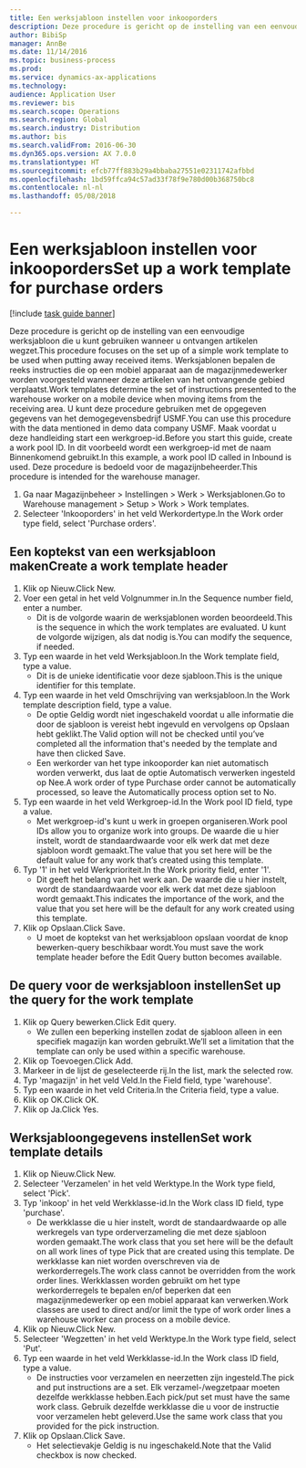 ```yaml
--- 
title: Een werksjabloon instellen voor inkooporders
description: Deze procedure is gericht op de instelling van een eenvoudige werksjabloon die u kunt gebruiken wanneer u ontvangen artikelen wegzet.
author: BibiSp
manager: AnnBe
ms.date: 11/14/2016
ms.topic: business-process
ms.prod: 
ms.service: dynamics-ax-applications
ms.technology: 
audience: Application User
ms.reviewer: bis
ms.search.scope: Operations
ms.search.region: Global
ms.search.industry: Distribution
ms.author: bis
ms.search.validFrom: 2016-06-30
ms.dyn365.ops.version: AX 7.0.0
ms.translationtype: HT
ms.sourcegitcommit: efcb77ff883b29a4bbaba27551e02311742afbbd
ms.openlocfilehash: 1bd59ffca94c57ad33f78f9e780d00b368750bc8
ms.contentlocale: nl-nl
ms.lasthandoff: 05/08/2018

---
```

# <a name="set-up-a-work-template-for-purchase-orders"></a><span data-ttu-id="93417-103">Een werksjabloon instellen voor inkooporders</span><span class="sxs-lookup"><span data-stu-id="93417-103">Set up a work template for purchase orders</span></span>

[!include [task guide banner](../../includes/task-guide-banner.md)]

<span data-ttu-id="93417-104">Deze procedure is gericht op de instelling van een eenvoudige werksjabloon die u kunt gebruiken wanneer u ontvangen artikelen wegzet.</span><span class="sxs-lookup"><span data-stu-id="93417-104">This procedure focuses on the set up of a simple work template to be used when putting away received items.</span></span> <span data-ttu-id="93417-105">Werksjablonen bepalen de reeks instructies die op een mobiel apparaat aan de magazijnmedewerker worden voorgesteld wanneer deze artikelen van het ontvangende gebied verplaatst.</span><span class="sxs-lookup"><span data-stu-id="93417-105">Work templates determine the set of instructions presented to the warehouse worker on a mobile device when moving items from the receiving area.</span></span> <span data-ttu-id="93417-106">U kunt deze procedure gebruiken met de opgegeven gegevens van het demogegevensbedrijf USMF.</span><span class="sxs-lookup"><span data-stu-id="93417-106">You can use this procedure with the data mentioned in demo data company USMF.</span></span> <span data-ttu-id="93417-107">Maak voordat u deze handleiding start een werkgroep-id.</span><span class="sxs-lookup"><span data-stu-id="93417-107">Before you start this guide, create a work pool ID.</span></span> <span data-ttu-id="93417-108">In dit voorbeeld wordt een werkgroep-id met de naam Binnenkomend gebruikt.</span><span class="sxs-lookup"><span data-stu-id="93417-108">In this example, a work pool ID called in Inbound is used.</span></span> <span data-ttu-id="93417-109">Deze procedure is bedoeld voor de magazijnbeheerder.</span><span class="sxs-lookup"><span data-stu-id="93417-109">This procedure is intended for the warehouse manager.</span></span>

1. <span data-ttu-id="93417-110">Ga naar Magazijnbeheer > Instellingen > Werk > Werksjablonen.</span><span class="sxs-lookup"><span data-stu-id="93417-110">Go to Warehouse management > Setup > Work > Work templates.</span></span>
2. <span data-ttu-id="93417-111">Selecteer 'Inkooporders' in het veld Werkordertype.</span><span class="sxs-lookup"><span data-stu-id="93417-111">In the Work order type field, select 'Purchase orders'.</span></span>

## <a name="create-a-work-template-header"></a><span data-ttu-id="93417-112">Een koptekst van een werksjabloon maken</span><span class="sxs-lookup"><span data-stu-id="93417-112">Create a work template header</span></span>
1. <span data-ttu-id="93417-113">Klik op Nieuw.</span><span class="sxs-lookup"><span data-stu-id="93417-113">Click New.</span></span>
2. <span data-ttu-id="93417-114">Voer een getal in het veld Volgnummer in.</span><span class="sxs-lookup"><span data-stu-id="93417-114">In the Sequence number field, enter a number.</span></span>
    * <span data-ttu-id="93417-115">Dit is de volgorde waarin de werksjablonen worden beoordeeld.</span><span class="sxs-lookup"><span data-stu-id="93417-115">This is the sequence in which the work templates are evaluated.</span></span> <span data-ttu-id="93417-116">U kunt de volgorde wijzigen, als dat nodig is.</span><span class="sxs-lookup"><span data-stu-id="93417-116">You can modify the sequence, if needed.</span></span>  
3. <span data-ttu-id="93417-117">Typ een waarde in het veld Werksjabloon.</span><span class="sxs-lookup"><span data-stu-id="93417-117">In the Work template field, type a value.</span></span>
    * <span data-ttu-id="93417-118">Dit is de unieke identificatie voor deze sjabloon.</span><span class="sxs-lookup"><span data-stu-id="93417-118">This is the unique identifier for this template.</span></span>  
4. <span data-ttu-id="93417-119">Typ een waarde in het veld Omschrijving van werksjabloon.</span><span class="sxs-lookup"><span data-stu-id="93417-119">In the Work template description field, type a value.</span></span>
    * <span data-ttu-id="93417-120">De optie Geldig wordt niet ingeschakeld voordat u alle informatie die door de sjabloon is vereist hebt ingevuld en vervolgens op Opslaan hebt geklikt.</span><span class="sxs-lookup"><span data-stu-id="93417-120">The Valid option will not be checked until you’ve completed all the information that's needed by the template and have then clicked Save.</span></span>  
    * <span data-ttu-id="93417-121">Een werkorder van het type inkooporder kan niet automatisch worden verwerkt, dus laat de optie Automatisch verwerken ingesteld op Nee.</span><span class="sxs-lookup"><span data-stu-id="93417-121">A work order of type Purchase order cannot be automatically processed, so leave the  Automatically process option set to No.</span></span>  
5. <span data-ttu-id="93417-122">Typ een waarde in het veld Werkgroep-id.</span><span class="sxs-lookup"><span data-stu-id="93417-122">In the Work pool ID field, type a value.</span></span>
    * <span data-ttu-id="93417-123">Met werkgroep-id's kunt u werk in groepen organiseren.</span><span class="sxs-lookup"><span data-stu-id="93417-123">Work pool IDs allow you to organize work into groups.</span></span> <span data-ttu-id="93417-124">De waarde die u hier instelt, wordt de standaardwaarde voor elk werk dat met deze sjabloon wordt gemaakt.</span><span class="sxs-lookup"><span data-stu-id="93417-124">The value that you set here will be the default value for any work that’s created using this template.</span></span>  
6. <span data-ttu-id="93417-125">Typ '1' in het veld Werkprioriteit.</span><span class="sxs-lookup"><span data-stu-id="93417-125">In the Work priority field, enter '1'.</span></span>
    * <span data-ttu-id="93417-126">Dit geeft het belang van het werk aan. De waarde die u hier instelt, wordt de standaardwaarde voor elk werk dat met deze sjabloon wordt gemaakt.</span><span class="sxs-lookup"><span data-stu-id="93417-126">This indicates the importance of the work, and the value that you set here will be the default for any work created using this template.</span></span>  
7. <span data-ttu-id="93417-127">Klik op Opslaan.</span><span class="sxs-lookup"><span data-stu-id="93417-127">Click Save.</span></span>
    * <span data-ttu-id="93417-128">U moet de koptekst van het werksjabloon opslaan voordat de knop bewerken-query beschikbaar wordt.</span><span class="sxs-lookup"><span data-stu-id="93417-128">You must save the work template header before the Edit Query button becomes available.</span></span>  

## <a name="set-up-the-query-for-the-work-template"></a><span data-ttu-id="93417-129">De query voor de werksjabloon instellen</span><span class="sxs-lookup"><span data-stu-id="93417-129">Set up the query for the work template</span></span>
1. <span data-ttu-id="93417-130">Klik op Query bewerken.</span><span class="sxs-lookup"><span data-stu-id="93417-130">Click Edit query.</span></span>
    * <span data-ttu-id="93417-131">We zullen een beperking instellen zodat de sjabloon alleen in een specifiek magazijn kan worden gebruikt.</span><span class="sxs-lookup"><span data-stu-id="93417-131">We’ll set a limitation that the template can only be used within a specific warehouse.</span></span>  
2. <span data-ttu-id="93417-132">Klik op Toevoegen.</span><span class="sxs-lookup"><span data-stu-id="93417-132">Click Add.</span></span>
3. <span data-ttu-id="93417-133">Markeer in de lijst de geselecteerde rij.</span><span class="sxs-lookup"><span data-stu-id="93417-133">In the list, mark the selected row.</span></span>
4. <span data-ttu-id="93417-134">Typ 'magazijn' in het veld Veld.</span><span class="sxs-lookup"><span data-stu-id="93417-134">In the Field field, type 'warehouse'.</span></span>
5. <span data-ttu-id="93417-135">Typ een waarde in het veld Criteria.</span><span class="sxs-lookup"><span data-stu-id="93417-135">In the Criteria field, type a value.</span></span>
6. <span data-ttu-id="93417-136">Klik op OK.</span><span class="sxs-lookup"><span data-stu-id="93417-136">Click OK.</span></span>
7. <span data-ttu-id="93417-137">Klik op Ja.</span><span class="sxs-lookup"><span data-stu-id="93417-137">Click Yes.</span></span>

## <a name="set-work-template-details"></a><span data-ttu-id="93417-138">Werksjabloongegevens instellen</span><span class="sxs-lookup"><span data-stu-id="93417-138">Set work template details</span></span>
1. <span data-ttu-id="93417-139">Klik op Nieuw.</span><span class="sxs-lookup"><span data-stu-id="93417-139">Click New.</span></span>
2. <span data-ttu-id="93417-140">Selecteer 'Verzamelen' in het veld Werktype.</span><span class="sxs-lookup"><span data-stu-id="93417-140">In the Work type field, select 'Pick'.</span></span>
3. <span data-ttu-id="93417-141">Typ 'inkoop' in het veld Werkklasse-id.</span><span class="sxs-lookup"><span data-stu-id="93417-141">In the Work class ID field, type 'purchase'.</span></span>
    * <span data-ttu-id="93417-142">De werkklasse die u hier instelt, wordt de standaardwaarde op alle werkregels van type orderverzameling die met deze sjabloon worden gemaakt.</span><span class="sxs-lookup"><span data-stu-id="93417-142">The work class that you set here will be the default on all work lines of type Pick that are created using this template.</span></span> <span data-ttu-id="93417-143">De werkklasse kan niet worden overschreven via de werkorderregels.</span><span class="sxs-lookup"><span data-stu-id="93417-143">The work class cannot be overridden from the work order lines.</span></span> <span data-ttu-id="93417-144">Werkklassen worden gebruikt om het type werkorderregels te bepalen en/of beperken dat een magazijnmedewerker op een mobiel apparaat kan verwerken.</span><span class="sxs-lookup"><span data-stu-id="93417-144">Work classes are used to direct and/or limit the type of work order lines a warehouse worker can process on a mobile device.</span></span>  
4. <span data-ttu-id="93417-145">Klik op Nieuw.</span><span class="sxs-lookup"><span data-stu-id="93417-145">Click New.</span></span>
5. <span data-ttu-id="93417-146">Selecteer 'Wegzetten' in het veld Werktype.</span><span class="sxs-lookup"><span data-stu-id="93417-146">In the Work type field, select 'Put'.</span></span>
6. <span data-ttu-id="93417-147">Typ een waarde in het veld Werkklasse-id.</span><span class="sxs-lookup"><span data-stu-id="93417-147">In the Work class ID field, type a value.</span></span>
    * <span data-ttu-id="93417-148">De instructies voor verzamelen en neerzetten zijn ingesteld.</span><span class="sxs-lookup"><span data-stu-id="93417-148">The pick and put instructions are a set.</span></span> <span data-ttu-id="93417-149">Elk verzamel-/wegzetpaar moeten dezelfde werkklasse hebben.</span><span class="sxs-lookup"><span data-stu-id="93417-149">Each pick/put set must have the same work class.</span></span> <span data-ttu-id="93417-150">Gebruik dezelfde werkklasse die u voor de instructie voor verzamelen hebt geleverd.</span><span class="sxs-lookup"><span data-stu-id="93417-150">Use the same work class that you provided for the pick instruction.</span></span>  
7. <span data-ttu-id="93417-151">Klik op Opslaan.</span><span class="sxs-lookup"><span data-stu-id="93417-151">Click Save.</span></span>
    * <span data-ttu-id="93417-152">Het selectievakje Geldig is nu ingeschakeld.</span><span class="sxs-lookup"><span data-stu-id="93417-152">Note that the Valid checkbox is now checked.</span></span>  


